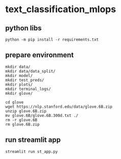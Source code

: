 # text_classification_mlops

## python libs
```
python -m pip install -r requirements.txt
```
## prepare environment
```
mkdir data/
mkdir data/data_split/
mkdir model/
mkdir test_preds/
mkdir plots/
mkdir terminal_logs/
mkdir glove/
```
```
cd glove
wget https://nlp.stanford.edu/data/glove.6B.zip
unzip glove.6B.zip
mv glove.6B/glove.6B.300d.txt ./
rm -r glove.6B
rm glove.6B.zip
```
## run streamlit app
```
streamlit run st_app.py
```
